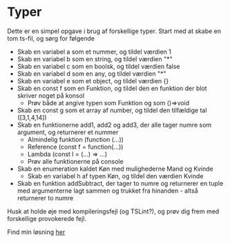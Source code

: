 # Typer

Dette er en simpel opgave i brug af forskellige typer. Start med at skabe en tom ts-fil, og sørg for følgende

- Skab en variabel a som et nummer, og tildel værdien 1
- Skab en variabel b som en string, og tildel værdien "*"
- Skab en variabel c som en boolsk, og tildel værdien false
- Skab en variabel d som en any, og tildel værdien "*"
- Skab en variabel e som et object, og tildel værdien {}
- Skab en const f som en Funktion, og tildel den en funktion der blot skriver noget på konsol
  - Prøv både at angive typen som Funktion og som ()=>void
- Skab en const g som et array af number, og tildel den tilfældige tal ([3,1,4,14])
- Skab en funktionerne add1, add2 og add3, der alle tager numre som argument, og returnerer et nummer
  - Almindelig funktion (function (...))
  - Reference (const f = function(...))
  - Lambda (const l = (...) => ...)
  - Prøv alle funktionerne på console
- Skab en enumeration kaldet Køn med mulighederne Mand og Kvinde
  - Skab en variabel h af typen Køn, og tildel den værdien Kvinde
- Skab en funktion addSubtract, der tager to numre og returnerer en tuple med argumenterne lagt sammen og trukket fra hinanden - altså returnerer to numre

Husk at holde øje med kompileringsfejl (og TSLint?), og prøv dig frem med forskellige provokerede fejl.

Find min løsning [her](../solution.ts)
